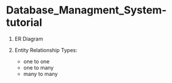 # Database_Managment_System-tutorial

1. ER Diagram

2. Entity Relationship Types:
   
   - one  to one	
   - one  to many
   - many to many	
